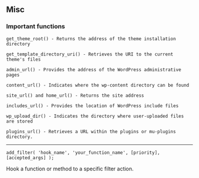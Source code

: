 ## Misc

### Important functions

```
get_theme_root() - Returns the address of the theme installation directory
```

```
get_template_directory_uri() - Retrieves the URI to the current theme's files
```

```
admin_url() - Provides the address of the WordPress administrative pages
```

```
content_url() - Indicates where the wp-content directory can be found
```


```
site_url() and home_url() - Returns the site address
```

```
includes_url() - Provides the location of WordPress include files
```

```
wp_upload_dir() - Indicates the directory where user-uploaded files are stored
```

```
plugins_url() - Retrieves a URL within the plugins or mu-plugins directory.
```

<hr>

```
add_filter( 'hook_name', 'your_function_name', [priority],
[accepted_args] );
```
Hook a function or method to a specific filter action.

